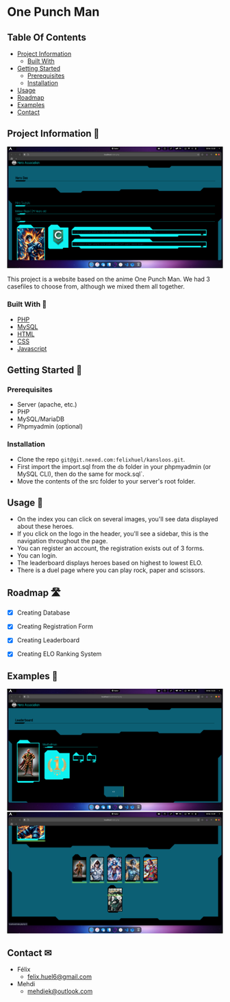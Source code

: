 # One Punch Man


## Table Of Contents
- [Project Information](#project-information-📕)
  - [Built With](#built-with-🔨)
- [Getting Started](#getting-started-📖)
  - [Prerequisites](#prerequisites)
  - [Installation](#installation)
- [Usage](#usage-📝)
- [Roadmap](#roadmap-🛣)
- [Examples](#examples-📸)
- [Contact](#contact-✉)


## Project Information 📕
<img src="readme images/home.png" alt="Preview">

This project is a website based on the anime One Punch Man. We had 3 casefiles to choose from, although we mixed them all together.


### Built With 🔨
- [PHP](https://www.php.net/)
- [MySQL](https://www.mysql.com/)
- [HTML](https://en.wikipedia.org/wiki/HTML)
- [CSS](https://en.wikipedia.org/wiki/CSS)
- [Javascript](https://www.javascript.com/)


## Getting Started 📖


### Prerequisites
- Server (apache, etc.)
- PHP
- MySQL/MariaDB
- Phpmyadmin (optional)


### Installation
- Clone the repo `git@git.nexed.com:felixhuel/kansloos.git`.
- First import the import.sql from the `db` folder in your phpmyadmin (or MySQL CLI), then do the same for mock.sql`.
- Move the contents of the src folder to your server's root folder.


## Usage 📝
- On the index you can click on several images, you'll see data displayed about these heroes.
- If you click on the logo in the header, you'll see a sidebar, this is the navigation throughout the page.
- You can register an account, the registration exists out of 3 forms.
- You can login.
- The leaderboard displays heroes based on highest to lowest ELO.
- There is a duel page where you can play rock, paper and scissors.


## Roadmap 🛣
- [x] Creating Database
- [x] Creating Registration Form
- [x] Creating Leaderboard
- [x] Creating ELO Ranking System


## Examples 📸
<img src="readme images/leaderboard.png" alt="Preview">
<img src="readme images/herodex.png" alt="Preview">


## Contact ✉
- Félix
  - felix.huel6@gmail.com
- Mehdi
  - mehdiek@outlook.com
